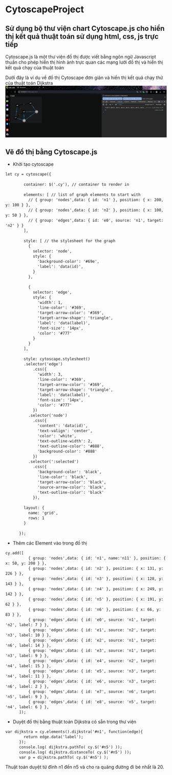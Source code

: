 ﻿# CytoscapeProject
## Sử dụng bộ thư viện chart Cytoscape.js cho hiển thị kết quả thuật toán sử dụng html, css, js trực tiếp <br>

Cytoscape.js là một thư viện đồ thị được viết bằng ngôn ngữ Javascript thuần cho phép hiển thị hình ảnh trực quan các mạng lưới đồ thị và hiển thị kết quả chạy của thuật toán <br>

Dưới đây là ví dụ về đồ thị Cytoscape đơn giản và hiển thị kết quả chạy thử của thuật toán Dijkstra
![Hình ảnh](https://github.com/NguyenSyHung2k3/CytoscapeProject/blob/main/Screenshot%202024-01-09%20111301.png)
## Vẽ đồ thị bằng Cytoscape.js
* Khởi tạo cytoscape
```
let cy = cytoscape({

        container: $('.cy'), // container to render in
      
        elements: [ // list of graph elements to start with
          // { group: 'nodes',data: { id: 'n1' }, position: { x: 200, y: 100 } },
          // { group: 'nodes',data: { id: 'n2' }, position: { x: 100, y: 50 } },
          // { group: 'edges',data: { id: 'e0', source: 'n1', target: 'n2' } }
        ],
      
        style: [ // the stylesheet for the graph
          {
            selector: 'node',
            style: {
              'background-color': '#69e',
              'label': 'data(id)',
            }
          },
      
          {
            selector: 'edge',
            style: {
              'width': 1,
              'line-color': '#369',
              'target-arrow-color': '#369',
              'target-arrow-shape': 'triangle',
              'label': 'data(label)',
              'font-size': '14px',
              'color': '#777'
            }
          }
        ],
      
        style: cytoscape.stylesheet()
        .selector('edge')
            .css({
              'width': 3,
              'line-color': '#369',
              'target-arrow-color': '#369',
              'target-arrow-shape': 'triangle',
              'label': 'data(label)',
              'font-size': '14px',
              'color': '#777'
            })
          .selector('node')
            .css({
              'content': 'data(id)',
              'text-valign': 'center',
              'color': 'white',
              'text-outline-width': 2,
              'text-outline-color': '#888',
              'background-color': '#888'
            })
          .selector(':selected')
            .css({
              'background-color': 'black',
              'line-color': 'black',
              'target-arrow-color': 'black',
              'source-arrow-color': 'black',
              'text-outline-color': 'black'
            }),
      
        layout: {
          name: 'grid',
          rows: 1
        }
      
      });
```
* Thêm các Element vào trong đồ thị
```
cy.add([
          { group: 'nodes',data: { id: 'n1', name:'n11' }, position: { x: 50, y: 200 } },
          { group: 'nodes',data: { id: 'n2' }, position: { x: 131, y: 226 } },
          { group: 'nodes',data: { id: 'n3' }, position: { x: 128, y: 143 } },
          { group: 'nodes',data: { id: 'n4' }, position: { x: 249, y: 142 } },
          { group: 'nodes',data: { id: 'n5' }, position: { x: 191, y: 62 } },
          { group: 'nodes',data: { id: 'n6' }, position: { x: 66, y: 83 } },
          { group: 'edges',data: { id: 'e0', source: 'n1', target: 'n2', label: 7 } },
          { group: 'edges',data: { id: 'e1', source: 'n2', target: 'n3', label: 10 } },
          { group: 'edges',data: { id: 'e2', source: 'n1', target: 'n6', label: 14 } },
          { group: 'edges',data: { id: 'e3', source: 'n1', target: 'n3', label: 9 } },
          { group: 'edges',data: { id: 'e4', source: 'n2', target: 'n4', label: 15 } },
          { group: 'edges',data: { id: 'e5', source: 'n3', target: 'n4', label: 11 } },
          { group: 'edges',data: { id: 'e6', source: 'n3', target: 'n6', label: 2 } },
          { group: 'edges',data: { id: 'e7', source: 'n6', target: 'n5', label: 9 } },  
          { group: 'edges',data: { id: 'e8', source: 'n5', target: 'n4', label: 6 } },
      ]);
```
* Duyệt đồ thị bằng thuật toán Dijkstra có sẵn trong thư viện
```
var dijkstra = cy.elements().dijkstra('#n1', function(edge){
        return edge.data('label');
      });
      console.log( dijkstra.pathTo( cy.$('#n5') ));
      console.log( dijkstra.distanceTo( cy.$('#n5') ));
      var p = dijkstra.pathTo( cy.$('#n5') );
```
Thuật toán duyệt từ đỉnh n1 đến n5 và cho ra quãng đường đi bé nhất là 20.
